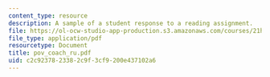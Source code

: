 ```yaml
---
content_type: resource
description: A sample of a student response to a reading assignment.
file: https://ol-ocw-studio-app-production.s3.amazonaws.com/courses/21h-931-seminar-in-historical-methods-spring-2004/c2c9237823382c9f3cf9200e437102a6_pov_coach_ru.pdf
file_type: application/pdf
resourcetype: Document
title: pov_coach_ru.pdf
uid: c2c92378-2338-2c9f-3cf9-200e437102a6
---
```

